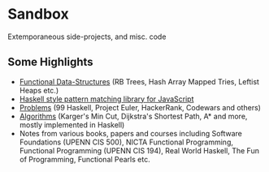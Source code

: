 # Sandbox

Extemporaneous side-projects, and misc. code

## Some Highlights
- [Functional Data-Structures](https://github.com/adityavkk/Sandbox/tree/master/data-structures) (RB Trees, Hash Array Mapped Tries,
  Leftist Heaps etc.)
- [Haskell style pattern matching library for JavaScript](https://github.com/adityavkk/Sandbox/tree/master/pattern-matching)
- [Problems](https://github.com/adityavkk/Sandbox/tree/master/problems) (99
Haskell, Project Euler, HackerRank, Codewars and others)
- [Algorithms](https://github.com/adityavkk/Sandbox/tree/master/algorithms) (Karger's Min Cut, Dijkstra's Shortest Path, A* and more, mostly implemented in Haskell)
- Notes from various books, papers and courses including Software
  Foundations (UPENN CIS 500), NICTA Functional Programming, Functional Programming (UPENN CIS 194), Real World Haskell, The Fun of Programming, Functional Pearls etc.
